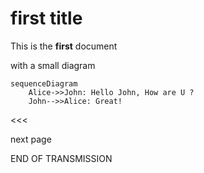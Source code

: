 # first title 

This is the **first** document

with a small diagram

```mermaid
sequenceDiagram
    Alice->>John: Hello John, How are U ?
    John-->>Alice: Great!
```
<<<

next page

END OF TRANSMISSION
